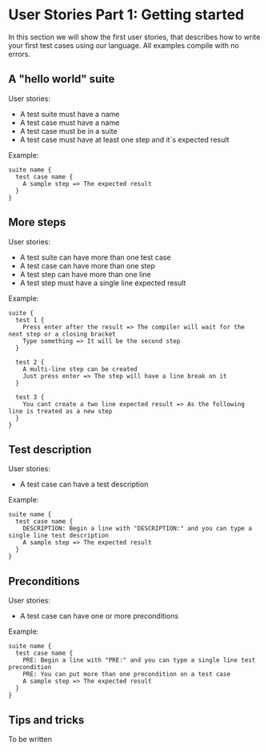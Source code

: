 # User Stories Part 1: Getting started #
In this section we will show the first user stories, that describes how to write your first test cases using our language. All examples compile with no errors.

## A "hello world" suite ##
User stories:
  * A test suite must have a name
  * A test case must have a name
  * A test case must be in a suite
  * A test case must have at least one step and it´s expected result

Example:
```
suite name {
  test case name {
    A sample step => The expected result
  }
}
```

## More steps ##

User stories:
  * A test suite can have more than one test case
  * A test case can have more than one step
  * A test step can have more than one line
  * A test step must have a single line expected result

Example:
```
suite {
  test 1 {
    Press enter after the result => The compiler will wait for the next step or a closing bracket
    Type something => It will be the second step
  }

  test 2 {
    A multi-line step can be created
    Just press enter => The step will have a line break on it
  }

  test 3 {
    You cant create a two line expected result => As the following line is treated as a new step
  }
}
```

## Test description ##

User stories:
  * A test case can have a test description

Example:
```
suite name {
  test case name {
    DESCRIPTION: Begin a line with "DESCRIPTION:" and you can type a single line test description
    A sample step => The expected result
  }
}
```

## Preconditions ##

User stories:
  * A test case can have one or more preconditions

Example:
```
suite name {
  test case name {
    PRE: Begin a line with "PRE:" and you can type a single line test precondition
    PRE: You can put more than one precondition on a test case
    A sample step => The expected result
  }
}
```

## Tips and tricks ##
To be written